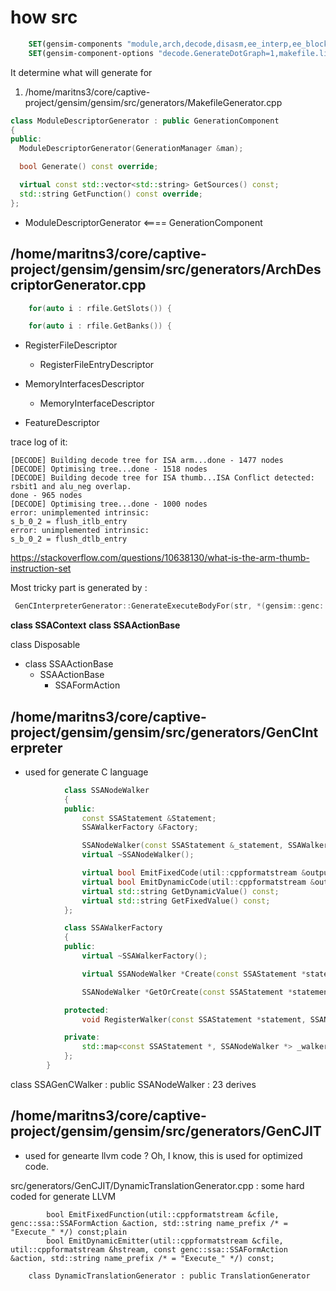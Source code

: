 # how src

```CMAKE
	SET(gensim-components "module,arch,decode,disasm,ee_interp,ee_blockjit,jumpinfo,function,makefile")
	SET(gensim-component-options "decode.GenerateDotGraph=1,makefile.libtrace_path=${libtrace-includes},makefile.archsim_path=${archsim-includes},makefile.llvm_path=${archsim-llvm-includes},makefile.Optimise=${MODEL_OPT},makefile.Debug=1")
```

It determine what will generate for
1. /home/maritns3/core/captive-project/gensim/gensim/src/generators/MakefileGenerator.cpp

```cpp
class ModuleDescriptorGenerator : public GenerationComponent
{
public:
  ModuleDescriptorGenerator(GenerationManager &man);

  bool Generate() const override;

  virtual const std::vector<std::string> GetSources() const;
  std::string GetFunction() const override;
};
```

- ModuleDescriptorGenerator <==== GenerationComponent


## /home/maritns3/core/captive-project/gensim/gensim/src/generators/ArchDescriptorGenerator.cpp

```cpp
    for(auto i : rfile.GetSlots()) {

    for(auto i : rfile.GetBanks()) {
```

- RegisterFileDescriptor
  - RegisterFileEntryDescriptor
- MemoryInterfacesDescriptor
  - MemoryInterfaceDescriptor

- FeatureDescriptor


trace log of it:
```plain
[DECODE] Building decode tree for ISA arm...done - 1477 nodes
[DECODE] Optimising tree...done - 1518 nodes
[DECODE] Building decode tree for ISA thumb...ISA Conflict detected: rsbit1 and alu_neg overlap.
done - 965 nodes
[DECODE] Optimising tree...done - 1000 nodes
error: unimplemented intrinsic:
s_b_0_2 = flush_itlb_entry
error: unimplemented intrinsic:
s_b_0_2 = flush_dtlb_entry
```

https://stackoverflow.com/questions/10638130/what-is-the-arm-thumb-instruction-set


Most tricky part is generated by :
```cpp
 GenCInterpreterGenerator::GenerateExecuteBodyFor(str, *(gensim::genc::ssa::SSAFormAction*)action);
```

**class SSAContext**
**class SSAActionBase**

class Disposable
- class SSAActionBase
  - SSAActionBase
    - SSAFormAction

## /home/maritns3/core/captive-project/gensim/gensim/src/generators/GenCInterpreter
- used for generate C language

```cpp
			class SSANodeWalker
			{
			public:
				const SSAStatement &Statement;
				SSAWalkerFactory &Factory;

				SSANodeWalker(const SSAStatement &_statement, SSAWalkerFactory &_factory);
				virtual ~SSANodeWalker();

				virtual bool EmitFixedCode(util::cppformatstream &output, std::string end_label /* = 0 */, bool fully_fixed) const = 0;
				virtual bool EmitDynamicCode(util::cppformatstream &output, std::string end_label /* = 0 */, bool fully_fixed) const = 0;
				virtual std::string GetDynamicValue() const;
				virtual std::string GetFixedValue() const;
			};

			class SSAWalkerFactory
			{
			public:
				virtual ~SSAWalkerFactory();

				virtual SSANodeWalker *Create(const SSAStatement *statement) = 0;

				SSANodeWalker *GetOrCreate(const SSAStatement *statement);

			protected:
				void RegisterWalker(const SSAStatement *statement, SSANodeWalker *node);

			private:
				std::map<const SSAStatement *, SSANodeWalker *> _walkers;
			};
		}

```

class SSAGenCWalker : public SSANodeWalker : 23 derives

## /home/maritns3/core/captive-project/gensim/gensim/src/generators/GenCJIT
- used for genearte llvm code ? Oh, I know, this is used for optimized code.

src/generators/GenCJIT/DynamicTranslationGenerator.cpp : some hard coded for generate LLVM

			bool EmitFixedFunction(util::cppformatstream &cfile, genc::ssa::SSAFormAction &action, std::string name_prefix /* = "Execute_" */) const;plain
			bool EmitDynamicEmitter(util::cppformatstream &cfile, util::cppformatstream &hstream, const genc::ssa::SSAFormAction &action, std::string name_prefix /* = "Execute_" */) const;

		class DynamicTranslationGenerator : public TranslationGenerator

